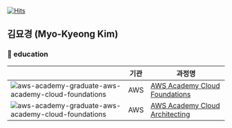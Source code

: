
[![Hits](https://hits.seeyoufarm.com/api/count/incr/badge.svg?url=https%3A%2F%2Fgithub.com%2Fdata04190&count_bg=%2379C83D&title_bg=%23555555&icon=&icon_color=%23E7E7E7&title=hits&edge_flat=false)](https://hits.seeyoufarm.com)

## 김묘경 (Myo-Kyeong Kim)


### :book: education

| |기관| 과정명|
|------|---|---|
|![aws-academy-graduate-aws-academy-cloud-foundations](https://user-images.githubusercontent.com/77683645/184191630-5ff08e1c-87a2-4abd-be7b-c90587637adf.png)|AWS |<a href = "https://www.credly.com/badges/af95c9be-2729-4636-a009-9d5019a2a784/public_url">AWS Academy Cloud Foundations</a>|
|![aws-academy-graduate-aws-academy-cloud-foundations](https://user-images.githubusercontent.com/77683645/184191630-5ff08e1c-87a2-4abd-be7b-c90587637adf.png)|AWS |<a href = "https://www.credly.com/badges/af95c9be-2729-4636-a009-9d5019a2a784/public_url">AWS Academy Cloud Architecting</a>|




<!--
**data04190/data04190** is a ✨ _special_ ✨ repository because its `README.md` (this file) appears on your GitHub profile.

Here are some ideas to get you started:

- 🔭 I’m currently working on ...
- 🌱 I’m currently learning ...
- 👯 I’m looking to collaborate on ...
- 🤔 I’m looking for help with ...
- 💬 Ask me about ...
- 📫 How to reach me: ...
- 😄 Pronouns: ...
- ⚡ Fun fact: ...
-->
